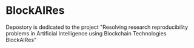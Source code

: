 # BlockAIRes
Depostory is dedicated to the project "Resolving research reproducibility problems in Artificial Intelligence using Blockchain Technologies BlockAIRes"
